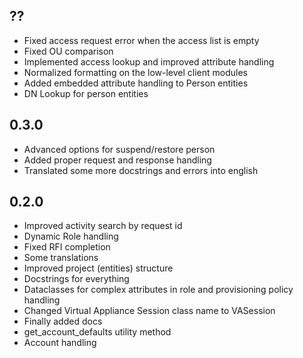 ## ??
- Fixed access request error when the access list is empty
- Fixed OU comparison
- Implemented access lookup and improved attribute handling
- Normalized formatting on the low-level client modules
- Added embedded attribute handling to Person entities
- DN Lookup for person entities

## 0.3.0
- Advanced options for suspend/restore person
- Added proper request and response handling
- Translated some more docstrings and errors into english

## 0.2.0
-   Improved activity search by request id
-   Dynamic Role handling
-   Fixed RFI completion
-   Some translations
-   Improved project (entities) structure
-   Docstrings for everything
-   Dataclasses for complex attributes in role and provisioning policy handling
-   Changed Virtual Appliance Session class name to VASession
-   Finally added docs
-   get_account_defaults utility method
-   Account handling
